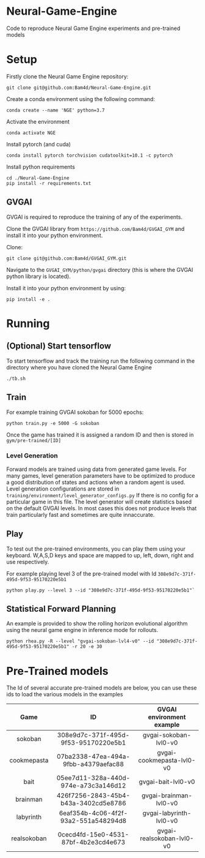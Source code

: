 # Neural-Game-Engine
Code to reproduce Neural Game Engine experiments and pre-trained models


# Setup

Firstly clone the Neural Game Engine repository:

```
git clone git@github.com:Bam4d/Neural-Game-Engine.git
```

Create a conda environment using the following command:
```
conda create --name 'NGE' python=3.7
```

Activate the environment
```
conda activate NGE
```

Install pytorch (and cuda)
```
conda install pytorch torchvision cudatoolkit=10.1 -c pytorch
```

Install python requirements

```
cd ./Neural-Game-Engine
pip install -r requirements.txt
```

## GVGAI

GVGAI is required to reproduce the training of any of the experiments.

Clone the GVGAI library from `https://github.com/Bam4d/GVGAI_GYM` and install it into your python environment.

Clone:
```
git clone git@github.com:Bam4d/GVGAI_GYM.git
```

Navigate to the `GVGAI_GYM/python/gvgai` directory (this is where the GVGAI python library is located).

Install it into your python environment by using:
```
pip install -e .
```

# Running

## (Optional) Start tensorflow 
To start tensorflow and track the training run the following command in the directory where you have cloned the Neural Game Engine
```
./tb.sh
```

## Train

For example training GVGAI sokoban for 5000 epochs:
```
python train.py -e 5000 -G sokoban
```

Once the game has trained it is assigned a random ID and then is stored in `gym/pre-trained/[ID]`

### Level Generation

Forward models are trained using data from generated game levels. For many games, level generation parameters have to be optimized to 
produce a good distribution of states and actions when a random agent is used.
Level generation configurations are stored in `training/environment/level_generator_configs.py`
If there is no config for a particular game in this file. 
The level generator will create statistics based on the default GVGAI levels. 
In most cases this does not produce levels that train particularly fast and sometimes are quite innaccurate.

## Play

To test out the pre-trained environments, you can play them using your keyboard. 
W,A,S,D keys and space are mapped to up, left, down, right and use respectively.

For example playing level 3 of the pre-trained model with Id `308e9d7c-371f-495d-9f53-95170220e5b1`
```
python play.py --level 3 --id "308e9d7c-371f-495d-9f53-95170220e5b1"`
```

## Statistical Forward Planning

An example is provided to show the rolling horizon evolutional algorithm using the neural game engine in inference mode 
for rollouts.

`python rhea.py -R --level "gvgai-sokoban-lvl4-v0" --id "308e9d7c-371f-495d-9f53-95170220e5b1" -r 20 -e 30`


# Pre-Trained models

The Id of several accurate pre-trained models are below, you can use these ids to load the various models in the examples

| Game          | ID                                    | GVGAI environment example   |
|:-------------:|:-------------------------------------:|:---------------------------:|
| sokoban       | 308e9d7c-371f-495d-9f53-95170220e5b1  | gvgai-sokoban-lvl0-v0       |
| cookmepasta   | 07ba2338-47ea-494a-9fbb-a4379aefac88  | gvgai-cookmepasta-lvl0-v0   |
| bait          | 05ee7d11-328a-440d-974e-a73c3a146d12  | gvgai-bait-lvl0-v0          |
| brainman      | 426f7256-2843-45b4-b43a-3402cd5e8786  | gvgai-brainman-lvl0-v0      |
| labyrinth     | 6eaf354b-4c06-4f2f-93a2-551a548294d8  | gvgai-labyrinth-lvl0-v0     |
| realsokoban   | 0cecd4fd-15e0-4531-87bf-4b2e3cd4e673  | gvgai-realsokoban-lvl0-v0   |
